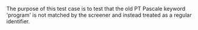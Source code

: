 The purpose of this test case is to test that the old PT Pascale keyword 'program' is not matched by the screener and instead treated as a regular identifier.